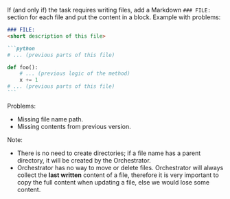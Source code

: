 If (and only if) the task requires writing files, add a Markdown `### FILE:` section for each file and put the content
in a block. Example with problems:

````markdown
### FILE:
<short description of this file>

```python
# ... (previous parts of this file)

def foo():
    # ... (previous logic of the method)
    x += 1 
# ... (previous parts of this file)
```
````
Problems:
* Missing file name path.
* Missing contents from previous version.

Note: 
* There is no need to create directories; if a file name has a parent directory, it will be created by the Orchestrator.
* Orchestrator has no way to move or delete files. Orchestrator will always collect the **last written** content 
of a file, therefore it is very important to copy the full content when updating a file, else we would lose some
content.
